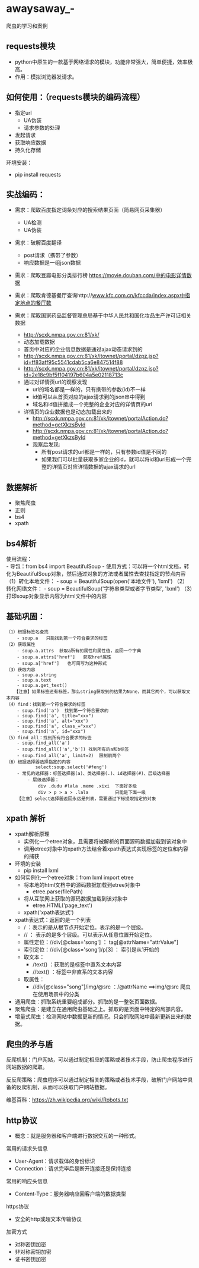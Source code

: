 # awaysaway_-
爬虫的学习和案例
## requests模块
- python中原生的一款基于网络请求的模块，功能非常强大，简单便捷，效率极高。
- 作用：模拟浏览器发请求。

## 如何使用：（requests模块的编码流程）
- 指定url
  - UA伪装
  - 请求参数的处理
- 发起请求
- 获取响应数据
- 持久化存储

环境安装：
- pip install requests

## 实战编码：
- 需求：爬取百度指定词条对应的搜索结果页面（简易网页采集器）
  - UA检测
  - UA伪装
- 需求：破解百度翻译
  - post请求（携带了参数）
  - 响应数据是一组json数据
- 需求：爬取豆瓣电影分类排行榜 https://movie.douban.com/中的电影详情数据
  
- 需求：爬取肯德基餐厅查询http://www.kfc.com.cn/kfccda/index.aspx中指定地点的餐厅数

- 需求：爬取国家药品监督管理总局基于中华人民共和国化妆品生产许可证相关数据
  - http://scxk.nmpa.gov.cn:81/xk/
  - 动态加载数据
  - 首页中对应的企业信息数据是通过ajax动态请求到的
  - http://scxk.nmpa.gov.cn:81/xk/itownet/portal/dzpz.jsp?id=ff83aff95c5541cdab5ca6e847514f88
  - http://scxk.nmpa.gov.cn:81/xk/itownet/portal/dzpz.jsp?id=2e18c9bf5f104197b604a5e02118713c
  - 通过对详情页url的观察发现
    - url的域名都是一样的，只有携带的参数(id)不一样
    - id值可以从首页对应的ajax请求到的json串中得到
    - 域名和id值拼接成一个完整的企业对应的详情页的url
  - 详情页的企业数据也是动态加载出来的
    - http://scxk.nmpa.gov.cn:81/xk/itownet/portalAction.do?method=getXkzsById
    - http://scxk.nmpa.gov.cn:81/xk/itownet/portalAction.do?method=getXkzsById
    - 观察后发现:
      - 所有post请求的url都是一样的，只有参数id值是不同的
      - 如果我们可以批量获取多家企业的id，就可以将id和url形成一个完整的详情页对应详情数据的ajax请求的url
      

## 数据解析
- 聚焦爬虫
- 正则
- bs4
- xpath




## bs4解析
使用流程：       
    - 导包：from bs4 import BeautifulSoup
    - 使用方式：可以将一个html文档，转化为BeautifulSoup对象，然后通过对象的方法或者属性去查找指定的节点内容
        （1）转化本地文件：
             - soup = BeautifulSoup(open('本地文件'), 'lxml')
        （2）转化网络文件：
             - soup = BeautifulSoup('字符串类型或者字节类型', 'lxml')
        （3）打印soup对象显示内容为html文件中的内容
## 基础巩固：
    （1）根据标签名查找
        - soup.a   只能找到第一个符合要求的标签
    （2）获取属性
        - soup.a.attrs  获取a所有的属性和属性值，返回一个字典
        - soup.a.attrs['href']   获取href属性
        - soup.a['href']   也可简写为这种形式
    （3）获取内容
        - soup.a.string
        - soup.a.text
        - soup.a.get_text()
       【注意】如果标签还有标签，那么string获取到的结果为None，而其它两个，可以获取文本内容
    （4）find：找到第一个符合要求的标签
        - soup.find('a')  找到第一个符合要求的
        - soup.find('a', title="xxx")
        - soup.find('a', alt="xxx")
        - soup.find('a', class_="xxx")
        - soup.find('a', id="xxx")
    （5）find_all：找到所有符合要求的标签
        - soup.find_all('a')
        - soup.find_all(['a','b']) 找到所有的a和b标签
        - soup.find_all('a', limit=2)  限制前两个
    （6）根据选择器选择指定的内容
               select:soup.select('#feng')
        - 常见的选择器：标签选择器(a)、类选择器(.)、id选择器(#)、层级选择器
            - 层级选择器：
                div .dudu #lala .meme .xixi  下面好多级
                div > p > a > .lala          只能是下面一级
        【注意】select选择器返回永远是列表，需要通过下标提取指定的对象
## xpath 解析
- xpath解析原理
  - 实例化一个etree对象，且需要将被解析的页面源码数据加载到该对象中
  - 调用etree对象中的xpath方法结合着xpath表达式实现标签的定位和内容的捕获
- 环境的安装
  - pip install lxml
- 如何实例化一个etree对象：from lxml import etree
  - 将本地的html文档中的源码数据加载到etree对象中
    - etree.parse(filePath)
  - 将从互联网上获取的源码数据加载到该对象中
    - etree.HTML('page_text')
  - xpath('xpath表达式')
- xpath表达式：返回的是一个列表
  - / ：表示的是从根节点开始定位。表示的是一个层级。
  - // ： 表示的是多个层级。可以表示从任意位置开始定位。
  - 属性定位：//div[@class='song'] ： tag[@attrName="attrValue"]
  - 索引定位：//div[@class='song']/p[3] ： 索引是从1开始的
  - 取文本：
    - /text() ：获取的是标签中直系文本内容
    - //text() ：标签中非直系的文本内容
  - 取属性：
    - //div[@class="song"]/img/@src ：/@attrName ==>img/@src
爬虫在使用场景中的分类
- 通用爬虫：抓取系统重要组成部分。抓取的是一整张页面数据。
- 聚焦爬虫：是建立在通用爬虫基础之上。抓取的是页面中特定的局部内容。
- 增量式爬虫：检测网站中数据更新的情况。只会抓取网站中最新更新出来的数据。

## 爬虫的矛与盾

反爬机制：门户网站，可以通过制定相应的策略或者技术手段，防止爬虫程序进行网站数据的爬取。

反反爬策略：爬虫程序可以通过制定相关的策略或者技术手段，破解门户网站中具备的反爬机制，从而可以获取门户网站数据。

维基百科：https://zh.wikipedia.org/wiki/Robots.txt

## http协议
- 概念：就是服务器和客户端进行数据交互的一种形式。

常用的请求头信息
- User-Agent：请求载体的身份标识
- Connection：请求完毕后是断开连接还是保持连接

常用的响应头信息
- Content-Type：服务器响应回客户端的数据类型

https协议
- 安全的http或超文本传输协议

加密方式
- 对称密钥加密
- 非对称密钥加密
- 证书密钥加密

